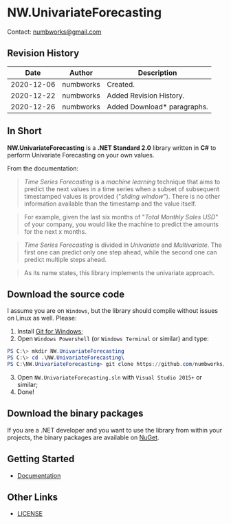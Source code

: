 # NW.UnivariateForecasting
Contact: numbworks@gmail.com

## Revision History

| Date | Author | Description |
|---|---|---|
| 2020-12-06 | numbworks | Created. |
| 2020-12-22 | numbworks | Added Revision History. |
| 2020-12-26 | numbworks | Added Download* paragraphs. |

## In Short

**NW.UnivariateForecasting** is a **.NET Standard 2.0** library written in **C#** to perform Univariate Forecasting on your own values. 

From the documentation:

> *Time Series Forecasting* is a *machine learning* technique that aims to predict the next values in a time series when a subset of subsequent timestamped values is provided ("*sliding window*"). There is no other information available than the timestamp and the value itself.

> For example, given the last six months of "*Total Monthly Sales USD*" of your company, you would like the machine to predict the amounts for the next x months.

> *Time Series Forecasting* is divided in *Univariate* and *Multivariate*. 
The first one can predict only one step ahead, while the second one can predict multiple steps ahead.

> As its name states, this library implements the univariate approach. 

## Download the source code

I assume you are on ```Windows```, but the library should compile without issues on Linux as well. Please:

1. Install [Git for Windows](https://git-scm.com/download/win);
2. Open ```Windows Powershell``` (or ```Windows Terminal``` or similar) and type:

```powershell
PS C:\> mkdir NW.UnivariateForecasting
PS C:\> cd .\NW.UnivariateForecasting\
PS C:\NW.UnivariateForecasting> git clone https://github.com/numbworks/NW.UnivariateForecasting.git
```

3. Open ```NW.UnivariateForecasting.sln``` with ```Visual Studio 2015+``` or similar;
4. Done!

## Download the binary packages

If you are a .NET developer and you want to use the library from within your projects, the binary packages are available on [NuGet](https://www.nuget.org/packages/NW.UnivariateForecasting/).

## Getting Started

- [Documentation](docs/Documentation-NW.UnivariateForecaster.md)

## Other Links

- [LICENSE](LICENSE)